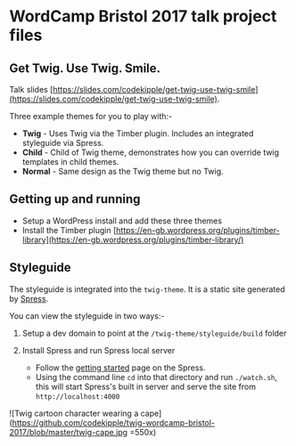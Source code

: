 # WordCamp Bristol 2017 talk project files
## Get Twig. Use Twig. Smile.

Talk slides [https://slides.com/codekipple/get-twig-use-twig-smile](https://slides.com/codekipple/get-twig-use-twig-smile).

Three example themes for you to play with:-
- **Twig** - Uses Twig via the Timber plugin. Includes an integrated styleguide via Spress.
- **Child** - Child of Twig theme, demonstrates how you can override twig templates in child themes.
- **Normal** - Same design as the Twig theme but no Twig.

## Getting up and running
- Setup a WordPress install and add these three themes
- Install the Timber plugin [https://en-gb.wordpress.org/plugins/timber-library](https://en-gb.wordpress.org/plugins/timber-library/)

## Styleguide
The styleguide is integrated into the `twig-theme`. It is a static site generated by [Spress](http://spress.yosymfony.com/). 

You can view the styleguide in two ways:-
1. Setup a dev domain to point at the `/twig-theme/styleguide/build` folder

2. Install Spress and run Spress local server
    -   Follow the [getting started](http://spress.yosymfony.com/docs/getting-started/) page on the Spress.
    - Using the command line `cd` into that directory and run `./watch.sh`, this will start Spress's built in server and serve the site from `http://localhost:4000`

![Twig cartoon character wearing a cape](https://github.com/codekipple/twig-wordcamp-bristol-2017/blob/master/twig-cape.jpg =550x)

